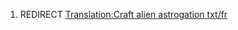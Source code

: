 1.  REDIRECT [Translation:Craft alien astrogation
    txt/fr](Translation:Craft_alien_astrogation_txt/fr "wikilink")